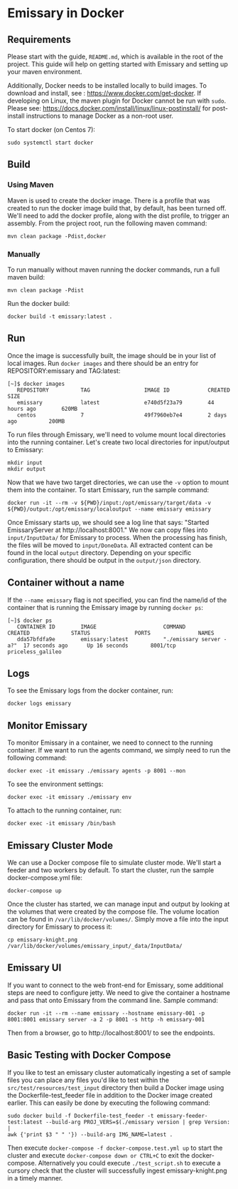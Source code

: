 # Emissary in Docker

## Requirements
Please start with the guide, ```README.md```, which is available in the root of the project. This guide will help on 
getting started with Emissary and setting up your maven environment.

Additionally, Docker needs to be installed locally to build images. To download and install, see : https://www.docker.com/get-docker. If developing on 
Linux, the maven plugin for Docker cannot be run with ```sudo```. Please see: https://docs.docker.com/install/linux/linux-postinstall/ for post-install 
instructions to manage Docker as a non-root user.

To start docker (on Centos 7):
```
sudo systemctl start docker
```

## Build

### Using Maven
Maven is used to create the docker image. There is a profile that was created to run the docker image build that, by default,
has been turned off. We'll need to add the docker profile, along with the dist profile, to trigger an assembly. From the
project root, run the following maven command:
```
mvn clean package -Pdist,docker
```

### Manually
To run manually without maven running the docker commands, run a full maven build:
```
mvn clean package -Pdist
```

Run the docker build:
```
docker build -t emissary:latest .
```

## Run
Once the image is successfully built, the image should be in your list of local images. Run ```docker images``` and there
should be an entry for REPOSITORY:emissary and TAG:latest:
```
[~]$ docker images
   REPOSITORY          TAG                 IMAGE ID            CREATED             SIZE
   emissary            latest              e740d5f23a79        44 hours ago        620MB
   centos              7                   49f7960eb7e4        2 days ago          200MB
```

To run files through Emissary, we'll need to volume mount local directories into the running container. Let's create two local directories for 
input/output to Emissary:
```
mkdir input
mkdir output
```

Now that we have two target directories, we can use the ```-v``` option to mount them into the container. To start Emissary, run the sample command:
```
docker run -it --rm -v ${PWD}/input:/opt/emissary/target/data -v ${PWD}/output:/opt/emissary/localoutput --name emissary emissary
```

Once Emissary starts up, we should see a log line that says: "Started EmissaryServer at http://localhost:8001." We now can copy files into 
```input/InputData/``` for Emissary to process. When the processing has finish, the files will be moved to ```input/DoneData```. All extracted 
content can be found in the local ```output``` directory. Depending on your specific configuration, there should be output in the ```output/json``` 
directory.

## Container without a name
If the ```--name emissary``` flag is not specified, you can find the name/id of the container that is running the
Emissary image by running ```docker ps```:
```
[~]$ docker ps
   CONTAINER ID        IMAGE                     COMMAND                  CREATED             STATUS              PORTS               NAMES
   dda57bfdfa9e        emissary:latest           "./emissary server -a?"  17 seconds ago      Up 16 seconds       8001/tcp            priceless_galileo
```

## Logs
To see the Emissary logs from the docker container, run:
```
docker logs emissary
```

## Monitor Emissary
To monitor Emissary in a container, we need to connect to the running container. If we want to run the agents command,
we simply need to run the following command:
```
docker exec -it emissary ./emissary agents -p 8001 --mon
```

To see the environment settings:
```
docker exec -it emissary ./emissary env
```

To attach to the running container, run:
```
docker exec -it emissary /bin/bash
```

## Emissary Cluster Mode
We can use a Docker compose file to simulate cluster mode. We'll start a feeder and two workers by default. To start the cluster, run the 
sample docker-compose.yml file:
```
docker-compose up
```

Once the cluster has started, we can manage input and output by looking at the volumes that were created by the compose file. The volume
 location can be found in ```/var/lib/docker/volumes/```. Simply move a file into the input directory for Emissary to process it:
```
cp emissary-knight.png /var/lib/docker/volumes/emissary_input/_data/InputData/
```

## Emissary UI
If you want to connect to the web front-end for Emissary, some additional steps are need to configure jetty. We need to
give the container a hostname and pass that onto Emissary from the command line. Sample command:
```
docker run -it --rm --name emissary --hostname emissary-001 -p 8001:8001 emissary server -a 2 -p 8001 -s http -h emissary-001
```

Then from a browser, go to http://localhost:8001/ to see the endpoints.

## Basic Testing with Docker Compose
If you like to test an emissary cluster automatically ingesting a set of sample files you can place any files you'd like to test within the
```src/test/resources/test_input``` directory then build a Docker image using the Dockerfile-test_feeder file in addition to the Docker image
created earlier.  This can easily be done by executing the following command:
```
sudo docker build -f Dockerfile-test_feeder -t emissary-feeder-test:latest --build-arg PROJ_VERS=$(./emissary version | grep Version: | 
awk {'print $3 " " '}) --build-arg IMG_NAME=latest .
```
Then execute ```docker-compose -f docker-compose.test.yml up``` to start the cluster and execute ```docker-compose down or CTRL+C``` to exit the
docker-compose. Alternatively you could execute ```./test_script.sh``` to execute a cursory check that the cluster will successfully ingest 
emissary-knight.png in a timely manner.

